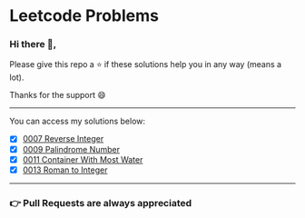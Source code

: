 <h1> Leetcode Problems </h1>

### Hi there 👋,
<p> Please give this repo a ⭐ if these solutions help you in any way (means a lot). </p>
<p> Thanks for the support 😄 </p>

---

You can access my solutions below:

- [x] [0007 Reverse Integer](https://github.com/HimeshKohad/LeetCode-Problems/tree/main/7.%20Reverse%20Integer)
- [x] [0009 Palindrome Number](https://github.com/HimeshKohad/LeetCode-Problems/tree/main/9.%20Palindrome%20Number)
- [x] [0011 Container With Most Water](https://github.com/HimeshKohad/LeetCode-Problems/tree/main/11.%20Container%20With%20Most%20Water)
- [x] [0013 Roman to Integer](https://github.com/HimeshKohad/LeetCode-Problems/tree/main/13.%20Roman%20to%20Integer)

---

###  👉 Pull Requests are always appreciated
